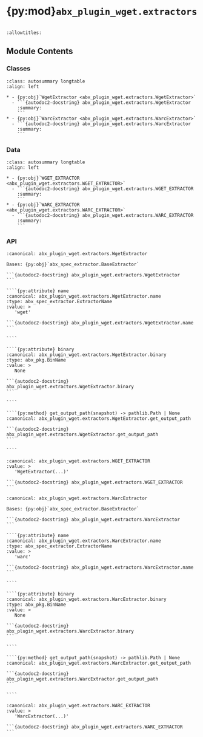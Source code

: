 # {py:mod}`abx_plugin_wget.extractors`

```{py:module} abx_plugin_wget.extractors
```

```{autodoc2-docstring} abx_plugin_wget.extractors
:allowtitles:
```

## Module Contents

### Classes

````{list-table}
:class: autosummary longtable
:align: left

* - {py:obj}`WgetExtractor <abx_plugin_wget.extractors.WgetExtractor>`
  - ```{autodoc2-docstring} abx_plugin_wget.extractors.WgetExtractor
    :summary:
    ```
* - {py:obj}`WarcExtractor <abx_plugin_wget.extractors.WarcExtractor>`
  - ```{autodoc2-docstring} abx_plugin_wget.extractors.WarcExtractor
    :summary:
    ```
````

### Data

````{list-table}
:class: autosummary longtable
:align: left

* - {py:obj}`WGET_EXTRACTOR <abx_plugin_wget.extractors.WGET_EXTRACTOR>`
  - ```{autodoc2-docstring} abx_plugin_wget.extractors.WGET_EXTRACTOR
    :summary:
    ```
* - {py:obj}`WARC_EXTRACTOR <abx_plugin_wget.extractors.WARC_EXTRACTOR>`
  - ```{autodoc2-docstring} abx_plugin_wget.extractors.WARC_EXTRACTOR
    :summary:
    ```
````

### API

`````{py:class} WgetExtractor
:canonical: abx_plugin_wget.extractors.WgetExtractor

Bases: {py:obj}`abx_spec_extractor.BaseExtractor`

```{autodoc2-docstring} abx_plugin_wget.extractors.WgetExtractor
```

````{py:attribute} name
:canonical: abx_plugin_wget.extractors.WgetExtractor.name
:type: abx_spec_extractor.ExtractorName
:value: >
   'wget'

```{autodoc2-docstring} abx_plugin_wget.extractors.WgetExtractor.name
```

````

````{py:attribute} binary
:canonical: abx_plugin_wget.extractors.WgetExtractor.binary
:type: abx_pkg.BinName
:value: >
   None

```{autodoc2-docstring} abx_plugin_wget.extractors.WgetExtractor.binary
```

````

````{py:method} get_output_path(snapshot) -> pathlib.Path | None
:canonical: abx_plugin_wget.extractors.WgetExtractor.get_output_path

```{autodoc2-docstring} abx_plugin_wget.extractors.WgetExtractor.get_output_path
```

````

`````

````{py:data} WGET_EXTRACTOR
:canonical: abx_plugin_wget.extractors.WGET_EXTRACTOR
:value: >
   'WgetExtractor(...)'

```{autodoc2-docstring} abx_plugin_wget.extractors.WGET_EXTRACTOR
```

````

`````{py:class} WarcExtractor
:canonical: abx_plugin_wget.extractors.WarcExtractor

Bases: {py:obj}`abx_spec_extractor.BaseExtractor`

```{autodoc2-docstring} abx_plugin_wget.extractors.WarcExtractor
```

````{py:attribute} name
:canonical: abx_plugin_wget.extractors.WarcExtractor.name
:type: abx_spec_extractor.ExtractorName
:value: >
   'warc'

```{autodoc2-docstring} abx_plugin_wget.extractors.WarcExtractor.name
```

````

````{py:attribute} binary
:canonical: abx_plugin_wget.extractors.WarcExtractor.binary
:type: abx_pkg.BinName
:value: >
   None

```{autodoc2-docstring} abx_plugin_wget.extractors.WarcExtractor.binary
```

````

````{py:method} get_output_path(snapshot) -> pathlib.Path | None
:canonical: abx_plugin_wget.extractors.WarcExtractor.get_output_path

```{autodoc2-docstring} abx_plugin_wget.extractors.WarcExtractor.get_output_path
```

````

`````

````{py:data} WARC_EXTRACTOR
:canonical: abx_plugin_wget.extractors.WARC_EXTRACTOR
:value: >
   'WarcExtractor(...)'

```{autodoc2-docstring} abx_plugin_wget.extractors.WARC_EXTRACTOR
```

````
